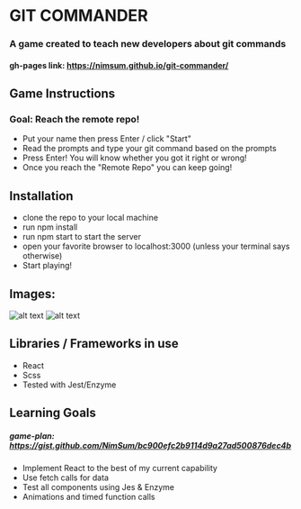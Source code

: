# GIT COMMANDER
### A game created to teach new developers about git commands
#### gh-pages link: https://nimsum.github.io/git-commander/

## Game Instructions

 ### Goal: Reach the remote repo!

 - Put your name then press Enter / click "Start"
 - Read the prompts and type your git command based on the prompts
 - Press Enter! You will know whether you got it right or wrong!
 - Once you reach the "Remote Repo" you can keep going!
 
## Installation
 - clone the repo to your local machine
 - run npm install
 - run npm start to start the server
 - open your favorite browser to localhost:3000 (unless your terminal says otherwise)
 - Start playing!
 
 ## Images:
 ![alt text](https://user-images.githubusercontent.com/22114952/56299484-5cb10280-60f1-11e9-8f6b-6a436855028e.png)
 ![alt text](https://user-images.githubusercontent.com/22114952/56299485-5cb10280-60f1-11e9-96c0-04c7239128c9.png)
 
 ## Libraries / Frameworks in use
 
 - React
 - Scss
 - Tested with Jest/Enzyme
 
 ## Learning Goals 
  ##### game-plan: https://gist.github.com/NimSum/bc900efc2b9114d9a27ad500876dec4b
 - Implement React to the best of my current capability
 - Use fetch calls for data
 - Test all components using Jes & Enzyme
 - Animations and timed function calls

